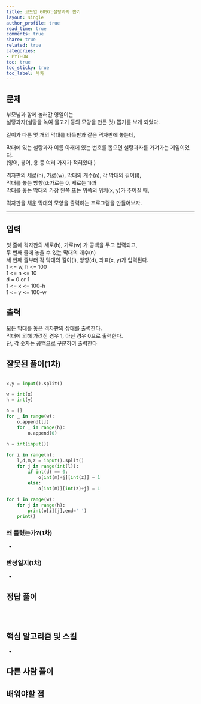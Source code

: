 ```yaml
---
title: 코드업 6097:설탕과자 뽑기
layout: single
author_profile: true
read_time: true
comments: true
share: true
related: true
categories:
- PYTHON
toc: true
toc_sticky: true
toc_label: 목차
---
```


## 문제 
부모님과 함께 놀러간 영일이는<br>
설탕과자(설탕을 녹여 물고기 등의 모양을 만든 것) 뽑기를 보게 되었다.<br>

길이가 다른 몇 개의 막대를 바둑판과 같은 격자판에 놓는데,<br>

막대에 있는 설탕과자 이름 아래에 있는 번호를 뽑으면 설탕과자를 가져가는 게임이었다.<br>
(잉어, 붕어, 용 등 여러 가지가 적혀있다.)<br>

격자판의 세로(h), 가로(w), 막대의 개수(n), 각 막대의 길이(l),<br>
막대를 놓는 방향(d:가로는 0, 세로는 1)과<br>
막대를 놓는 막대의 가장 왼쪽 또는 위쪽의 위치(x, y)가 주어질 때,<br>

격자판을 채운 막대의 모양을 출력하는 프로그램을 만들어보자.<br>


------

## 입력
첫 줄에 격자판의 세로(h), 가로(w) 가 공백을 두고 입력되고,<br>
두 번째 줄에 놓을 수 있는 막대의 개수(n)<br>
세 번째 줄부터 각 막대의 길이(l), 방향(d), 좌표(x, y)가 입력된다.<br>
1 <= w, h <= 100<br>
1 <= n <= 10<br>
d = 0 or 1<br>
1 <= x <= 100-h<br>
1 <= y <= 100-w<br>

## 출력
모든 막대를 놓은 격자판의 상태를 출력한다.<br>
막대에 의해 가려진 경우 1, 아닌 경우 0으로 출력한다.<br>
단, 각 숫자는 공백으로 구분하여 출력한다<br>


## 잘못된 풀이(1차)
```python

x,y = input().split()

w = int(x)
h = int(y)

o = []
for _ in range(w):
    o.append([])
    for _ in range(h):
        o.append(0)
        
n = int(input())

for i in range(n):
    l,d,m,z = input().split()
    for j in range(int(l)):
        if int(d) == 0:
            o[int(m)+j][int(z)] = 1 
        else:
            o[int(m)][int(z)+j] = 1
            
for i in range(w):
    for j in range(h):
        print(o[i][j],end=' ')
    print()

```
### 왜 틀렸는가?(1차)
- 

### 반성일지(1차)
- 

## 정답 풀이
```python

    
```

## 핵심 알고리즘 및 스킬
- 

## 다른 사람 풀이

## 배워야할 점


    